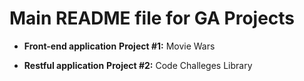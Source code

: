 # Main README file for GA Projects

- **Front-end application**
  **Project #1:** Movie Wars

- **Restful application**
  **Project #2:** Code Challeges Library

